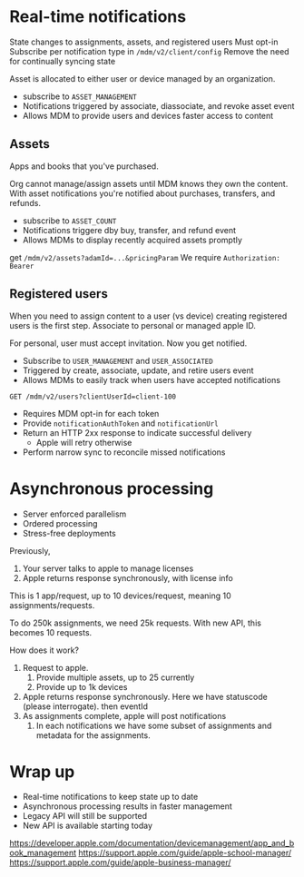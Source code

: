 # Real-time notifications
State changes to assignments, assets, and registered users
Must opt-in
Subscribe per notification type in `/mdm/v2/client/config`
Remove the need for continually syncing state

Asset is allocated to either user or device managed by an organization.

* subscribe to `ASSET_MANAGEMENT`
* Notifications triggered by associate, diassociate, and revoke asset event
* Allows MDM to provide users and devices faster access to content

## Assets
Apps and books that you've purchased.

Org cannot manage/assign assets until MDM knows they own the content.  With asset notifications you're notified about purchases, transfers, and refunds.

* subscribe to `ASSET_COUNT`
* Notifications triggere dby buy, transfer, and refund event
* Allows MDMs to display recently acquired assets promptly

get `/mdm/v2/assets?adamId=...&pricingParam`
We require `Authorization: Bearer`

## Registered users
When you need to assign content to a user (vs device) creating registered users is the first step.  Associate to personal or managed apple ID.

For personal, user must accept invitation.  Now you get notified.

* Subscribe to `USER_MANAGEMENT` and `USER_ASSOCIATED`
* Triggered by create, associate, update, and retire users event
* Allows MDMs to easily track when users have accepted notifications

`GET /mdm/v2/users?clientUserId=client-100`

* Requires MDM opt-in for each token
* Provide `notificationAuthToken` and `notificationUrl`
* Return an HTTP 2xx response to indicate successful delivery
	* Apple will retry otherwise
* Perform narrow sync to reconcile missed notifications


# Asynchronous processing
* Server enforced parallelism
* Ordered processing
* Stress-free deployments

Previously, 
1.  Your server talks to apple to manage licenses
2.  Apple returns response synchronously, with license info

This is 1 app/request, up to 10 devices/request, meaning 10 assignments/requests.

To do 250k assignments, we need 25k requests.  With new API, this becomes 10 requests.

How does it work?

1.  Request to apple.  
	1.  Provide multiple assets, up to 25 currently
	2.  Provide up to 1k devices
2.  Apple returns response synchronously.  Here we have statuscode (please interrogate).  then eventId
3.  As assignments complete, apple will post notifications
	1.  In each notifications we have some subset of assignments and metadata for the assignments.  

# Wrap up
* Real-time notifications to keep state up to date
* Asynchronous processing results in faster management
* Legacy API will still be supported
* New API is available starting today

https://developer.apple.com/documentation/devicemanagement/app_and_book_management
https://support.apple.com/guide/apple-school-manager/
https://support.apple.com/guide/apple-business-manager/

